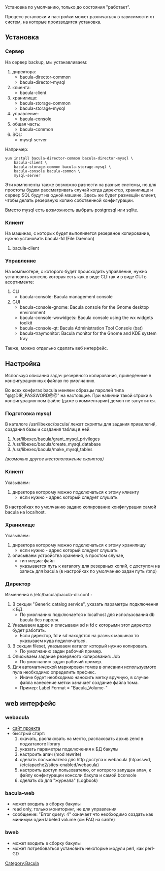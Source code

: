 Установка по умолчанию, только до состояния "работает".

Процесс установки и настройки может различаться в зависимости от систем,
на которые производится установка.

## Установка

### Сервер

На сервер backup, мы устанавливаем:

1.  директора:
      - bacula-director-common
      - bacula-director-mysql
2.  клиента:
      - bacula-client
3.  хранилище:
      - bacula-storage-common
      - bacula-storage-mysql
4.  управление:
      - bacula-console
5.  общая часть:
      - bacula-common
6.  SQL:
      - mysql-server

Например:

    yum install bacula-director-common bacula-director-mysql \
        bacula-client \
        bacula-storage-common bacula-storage-mysql \
        bacula-console bacula-common \
        mysql-server

Эти компоненты также возможно разнести на разные системы, но для
простоты будем рассматривать случай когда директор, хранилище и
сервер SQL будут на одной машине. Здесь же будет размещён клиент, чтобы
делать резервную копию собственной конфигурации.

Вместо mysql есть возможность выбрать postgresql или sqlite.

### Клиент

На машинах, с которых будет выполняется резервное копирование, нужно
установить bacula-fd (File Daemon)

1.  bacula-client

### Управление

На компьютере, с которого будет происходить управление, нужно установить
консоль которая есть как в виде CLI так и в виде GUI в асортименте:

1.  CLI
      - bacula-console: Bacula management console
2.  GUI
      - bacula-console-gnome: Bacula console for the Gnome desktop
        environment
      - bacula-console-wxwidgets: Bacula console using the wx widgets
        toolkit
      - bacula-console-qt: Bacula Administration Tool Console (bat)
      - bacula-traymonitor: Bacula monitor for the Gnome and KDE system
        tray

Также, можно отдельно сделать веб интерфейс.

## Настройка

Используя описания задач резервного копирования, приведённые в
конфигурационных файлах по умолчанию.

Во всех конфигах bacula меняем образцы паролей типа "@@DIR\_PASSWORD@@"
на настоящие. При наличии такой строки в конфигурационном файле (даже в
комментарии) демон не запустится.

### Подготовка mysql

В каталоге /usr/libexec/bacula/ лежат скрипты для задания привилегий,
создания базы и создания таблиц в ней:

1.  /usr/libexec/bacula/grant\_mysql\_privileges
2.  /usr/libexec/bacula/create\_mysql\_database
3.  /usr/libexec/bacula/make\_mysql\_tables

*(возможно другое местоположение скриптов)*

### Клиент

Указываем:

1.  директора которому можно подключаться к этому клиенту
      - если нужно - адрес который следует слушать

В настройках по умолчанию задано копирование конфигурации самой bacula
на localhost.

### Хранилище

Указываем:

1.  директора которому можно подключаться к этому хранилищу
      - если нужно - адрес который следует слушать
2.  описываем устройства хранения, в простом случае,
      - тип медиа: файл
      - указывается путь к каталогу для резервных копий, с доступом на
        запись для bacula (в настройках по умолчанию задан путь /tmp)

### Директор

Изменения в /etc/bacula/bacula-dir.conf :

1.  В секции "Generic catalog service", указать параметры подключения к
    БД.
      - По умолчанию подключается к localhost для использования db
        bacula без пароля.
2.  Указываем адрес и описываем sd и fd с которыми этот директор будет
    работать.
      - Если директор, fd и sd находятся на разных машинах то указываем
        куда подключаться.
3.  В секции fileset, указываем каталог который нужно копировать.
      - По умолчанию задан рабочий пример.
4.  Описываем задание резервного копирования: Job
      - По умолчанию задан рабочий пример.
5.  Для автоматической маркировки томов в описании используемого пула
    необходимо определить префикс.
      - Иначе будет необходимо наносить метку вручную, в случае файла
        нанесение метки означает создание файла тома.
      - Пример:
            Label Format = "Bacula_Volume-"

## web интерфейс

### webacula

  - [сайт проекта](http://sourceforge.net/projects/webacula/)
  - быстрый старт:
    1.  скачать, распаковать на место, распаковать архив zend в
        подкаталоге library
    2.  указать параметры подключения к БД бакулы
    3.  настроить апач (mod rewrite)
    4.  сделать пользователя для http доступа к webacula (htpasswd,
        /etc/apache2/sites-enabled/webacula)
    5.  настроить доступ пользователю, от которого запущен апач, к файлу
        конфигурации консоли бакула и самой bconsole
    6.  сделать db для "журнала" (Logbook)

### bacula-web

  - может входить в сборку бакулы
  - read only, только мониторинг, не для управления
  - сообщение: "Error query: 4" означает что необходимо создать как
    минимум один labeled volume (см FAQ на сайте)

### bweb

  - может входить в сборку бакулы
  - может потребоваться установить некоторые модули perl, как perl-GD

[Category:Bacula](Category:Bacula "wikilink")
